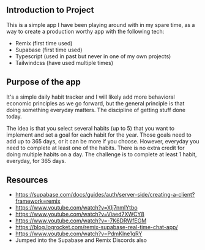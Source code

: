 ## Introduction to Project
This is a simple app I have been playing around with in my spare time, as a way to create a production worthy app with the following tech:

- Remix (first time used)
- Supabase (first time used)
- Typescript (used in past but never in one of my own projects)
- Tailwindcss (have used multiple times)

## Purpose of the app
It's a simple daily habit tracker and I will likely add more behavioral economic principles as we go forward, but the general principle is that doing something everyday matters. The discipline of getting stuff done today.

The idea is that you select several habits (up to 5) that you want to implement and set a goal for each habit for the year. Those goals need to add up to 365 days, or it can be more if you choose. However, everyday you need to complete at least one of the habits. There is no extra credit for doing multiple habits on a day. The challenge is to complete at least 1 habit, everyday, for 365 days.


## Resources 
- https://supabase.com/docs/guides/auth/server-side/creating-a-client?framework=remix
- https://www.youtube.com/watch?v=XIj7nmIYtbo
- https://www.youtube.com/watch?v=Viaed7XWCY8
- https://www.youtube.com/watch?v=-7K6DRWfEGM
- https://blog.logrocket.com/remix-supabase-real-time-chat-app/
- https://www.youtube.com/watch?v=PdmKlne1gRY
- Jumped into the Supabase and Remix Discords also
